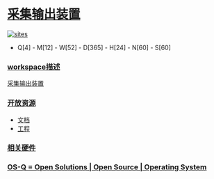 ﻿# [采集输出装置](https://github.com/OS-Q/W15)

[![sites](http://182.61.61.133/link/resources/OSQ.png)](http://www.OS-Q.com)

* Q[4] - M[12] - W[52] - D[365] - H[24] - N[60] - S[60]

### [workspace描述](https://github.com/OS-Q/W15/wiki)

[采集输出装置](https://github.com/OS-Q/W15)

### [开放资源](https://github.com/OS-Q/)

* [文档](docs/)
* [工程](project/)

### [相关硬件](https://github.com/SoCXin)


### [OS-Q = Open Solutions | Open Source | Operating System ](http://www.OS-Q.com/W15)
